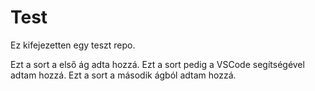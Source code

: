 # Test
Ez kifejezetten egy teszt repo.

Ezt a sort a első ág adta hozzá.
Ezt a sort pedig a VSCode segítségével adtam hozzá.
Ezt a sort a második ágból adtam hozzá.
